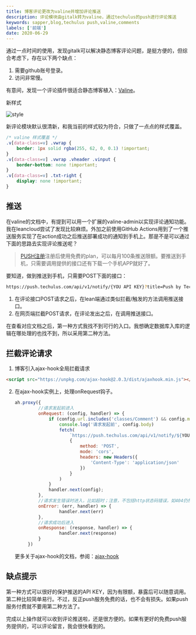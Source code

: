 ```yaml
---
title: 博客评论更改为valine并增加评论推送
description: 评论模块由gitalk转为valine，通过techulus的push进行评论推送
keywords: sapper,blog,techulus push,valine,comments
labels: ['前端']
date: 2020-06-29
---
```


通过一点时间的使用，发现gitalk可以解决静态博客评论问题，是挺方便的，但综合考虑下，存在以下两个缺点：

1. 需要github账号登录。
2. 访问非常慢。

有意间，发现一个评论插件很适合静态博客植入：[Valine](https://valine.js.org/)。

新样式

![style](https://i.loli.net/2020/06/29/RiSBpcyAQD1kXCN.jpg)

新评论模块默认很清新，和我当前的样式较为符合，只做了一点点的样式覆盖。

```css
/* valine 样式覆盖 */
.v[data-class=v] .vwrap {
	border: 1px solid rgba(255, 62, 0, 0.1) !important;
}
.v[data-class=v] .vwrap .vheader .vinput {
	border-bottom: none !important;
}
.v[data-class=v] .txt-right {
	display: none !important;
}
```

## 推送

在valine的文档中，有提到可以用一个扩展的valine-admin以实现评论通知功能。我在leancloud尝试了发现比较麻烦。外加之前使用GitHub Actions用到了一个推送服务实现了在action成功之后推送部署成功的通知到手机上。那是不是可以通过下面的思路去实现评论推送呢？

> [PUSH注册](https://push.techulus.com/)注册后使用免费的plan，可以每月100条推送限额。要推送到手机，只需要调用提供的接口还有下载一个手机APP就好了。

要知道，做到推送到手机，只需要POST下面的接口：

```bash
https://push.techulus.com/api/v1/notify/{YOU API KEY}?title=Push by Techulus&body=This is your first push notification
```



1. 在评论接口POST请求之后，在lean端通过类似拦截/触发的方法调用推送接口。
2. 在网页端拦截POST请求，在评论发出之后，在调用推送接口。

在查看对应文档之后，第一种方式我找不到可行的入口。我想确定数据库入库的逻辑在哪处理的也找不到，所以采用第二种方法。

## 拦截评论请求

1. 博客引入ajax-hook全局拦截请求

```html
<script src="https://unpkg.com/ajax-hook@2.0.3/dist/ajaxhook.min.js"></script>
```

2. 在ajax-hook实例上，处理onRequest钩子。

   ```javascript
   ah.proxy({
			//请求发起前进入
			onRequest: (config, handler) => {
				if (config.url.includes('classes/Comment') && config.method === 'POST') {
					console.log('请求发起前', config.body)
					fetch(
						`https://push.techulus.com/api/v1/notify/${YOU API KEY}?title=${location.pathname || '文章'}有新回复&body=${config.body.substr(12, 30)}`,
						{
							method: 'POST',
							mode: 'cors',
							headers: new Headers({
								'Content-Type': 'application/json'
							})
						}
					)
				}
				handler.next(config);
			},
			//请求发生错误时进入，比如超时；注意，不包括http状态码错误，如404仍然会认为请求成功
			onError: (err, handler) => {
					handler.next(err)
			},
			//请求成功后进入
			onResponse: (response, handler) => {
					handler.next(response)
			}
		})
   ```

   更多关于ajax-hook的文档，参阅：[ajax-hook](https://github.com/wendux/Ajax-hook)	

## 缺点提示

第一种方式可以很好的保护推送的API KEY，因为有限额，暴露后可以随意调用。第二种比较简单易行。不过，反正push服务免费的话，也不会有损失。如果push服务付费就不要用第二种方法了。

完成以上操作就可以收到评论推送啦，还是很方便的。如果有更好的免费push服务提供的，可以评论留言，我会很快看到的。